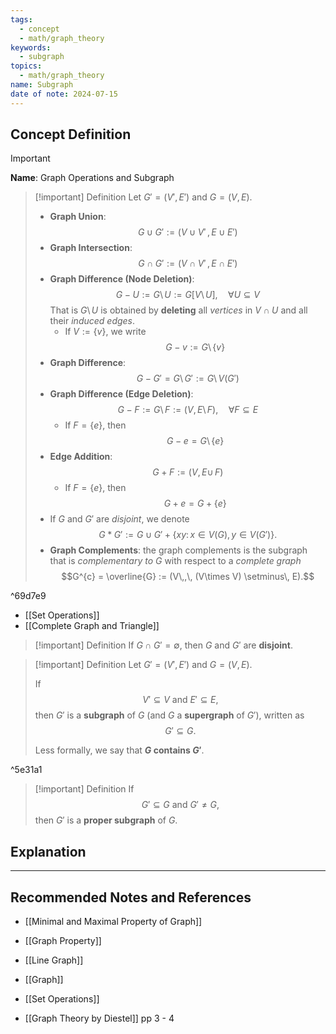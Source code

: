 ```yaml
---
tags:
  - concept
  - math/graph_theory
keywords:
  - subgraph
topics:
  - math/graph_theory
name: Subgraph
date of note: 2024-07-15
---
```


## Concept Definition

>[!important]
>**Name**: Graph Operations and Subgraph

>[!important] Definition
>Let $G' = (V', E')$ and $G = (V, E)$.
>- **Graph Union**: $$G \cup G' := \left(V \cup V' \,,\, E \cup E' \right)$$
>- **Graph Intersection**: $$G \cap G' := \left(V \cap V' \,,\, E \cap E' \right)$$
>- **Graph Difference (Node Deletion)**: $$G - U := G \setminus\, U := G[V \setminus\, U], \quad \forall U \subseteq V$$ That is $G \setminus\, U$ is obtained by **deleting** all *vertices* in $V\cap U$ and all their *induced edges*.
>	- If $V := \left\{ v \right\}$, we write $$G - v := G \setminus\, \{v\}$$
>- **Graph Difference**: $$G - G' = G \setminus\, G' := G \setminus\, V(G')$$
>- **Graph Difference (Edge Deletion)**:  $$G - F := G \setminus\, F := (V, E\setminus\,F), \quad \forall F \subseteq E$$
>	- If $F = \{e\}$, then $$G - e = G \setminus\, \left\{ e \right\}$$
>- **Edge Addition**:  $$G + F := (V, E\cup\,F)$$
>	- If $F = \{e\}$, then $$G + e = G + \left\{ e \right\}$$
>- If $G$ and $G'$ are *disjoint*, we denote $$G * G' := G \cup G' + \left\{xy:\, x\in V(G),\, y \in V(G') \right\}.$$
>- **Graph Complements**: the graph complements is the subgraph that is *complementary to* $G$ with respect to a *complete graph* $$G^{c} = \overline{G} := (V\,,\, (V\times V) \setminus\, E).$$

^69d7e9

- [[Set Operations]]
- [[Complete Graph and Triangle]]


>[!important] Definition
>If $G \cap G' = \emptyset$, then $G$ and $G'$ are **disjoint**.

>[!important] Definition
>Let $G' = (V', E')$ and $G = (V, E)$.
>
>If $$V' \subseteq V \text{ and } E' \subseteq E,$$ then $G'$ is a **subgraph** of $G$ (and $G$ a **supergraph** of $G'$), written as $$G' \subseteq G.$$
>
>Less formally, we say that **$G$ contains $G'$**.

^5e31a1

>[!important] Definition
>If $$G' \subseteq G \text{ and } G' \neq G,$$ then $G'$ is a **proper subgraph** of $G$.





## Explanation





-----------
##  Recommended Notes and References


- [[Minimal and Maximal Property of Graph]]
- [[Graph Property]]
- [[Line Graph]]
- [[Graph]]


- [[Set Operations]]

- [[Graph Theory by Diestel]] pp 3 - 4
